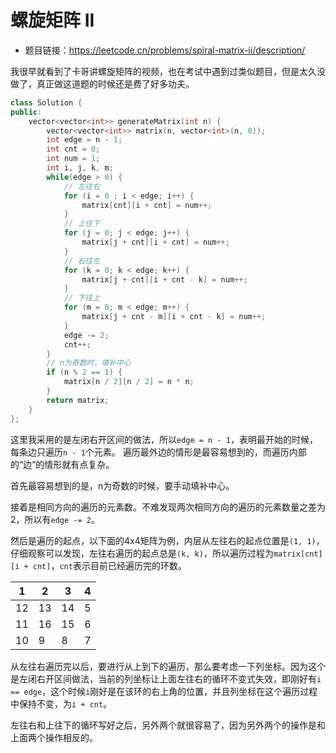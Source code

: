 # 螺旋矩阵 II
- 题目链接：https://leetcode.cn/problems/spiral-matrix-ii/description/

我很早就看到了卡哥讲螺旋矩阵的视频，也在考试中遇到过类似题目，但是太久没做了，真正做这道题的时候还是费了好多功夫。
```c++
class Solution {
public:
    vector<vector<int>> generateMatrix(int n) {
        vector<vector<int>> matrix(n, vector<int>(n, 0));
        int edge = n - 1;
        int cnt = 0;
        int num = 1;
        int i, j, k, m;
        while(edge > 0) {
            // 左往右
            for (i = 0 ; i < edge; i++) {
                matrix[cnt][i + cnt] = num++;
            }
            // 上往下
            for (j = 0; j < edge; j++) {
                matrix[j + cnt][i + cnt] = num++;
            }
            // 右往左
            for (k = 0; k < edge; k++) {
                matrix[j + cnt][i + cnt - k] = num++;
            }
            // 下往上
            for (m = 0; m < edge; m++) {
                matrix[j + cnt - m][i + cnt - k] = num++;
            }
            edge -= 2;
            cnt++;
        }
        // n为奇数时，填补中心
        if (n % 2 == 1) {
            matrix[n / 2][n / 2] = n * n;
        }
        return matrix;
    }
};
```

这里我采用的是左闭右开区间的做法，所以`edge = n - 1`，表明最开始的时候，每条边只遍历`n - 1`个元素。
遍历最外边的情形是最容易想到的，而遍历内部的“边”的情形就有点复杂。

首先最容易想到的是，n为奇数的时候，要手动填补中心。

接着是相同方向的遍历的元素数。不难发现两次相同方向的遍历的元素数量之差为2，所以有`edge -= 2`。

然后是遍历的起点，以下面的4x4矩阵为例，内层从左往右的起点位置是`(1, 1)`，仔细观察可以发现，左往右遍历的起点总是`(k, k)`，所以遍历过程为`matrix[cnt][i + cnt]`，`cnt`表示目前已经遍历完的环数。

| 1  | 2  | 3  | 4 |
|----|----|----|---|
| 12 | 13 | 14 | 5 |
| 11 | 16 | 15 | 6 |
| 10 | 9  | 8  | 7 |

从左往右遍历完以后，要进行从上到下的遍历，那么要考虑一下列坐标。因为这个是左闭右开区间做法，当前的列坐标让上面左往右的循环不变式失效，即刚好有`i == edge`，这个时候`i`刚好是在该环的右上角的位置，并且列坐标在这个遍历过程中保持不变，为`i + cnt`。

左往右和上往下的循环写好之后，另外两个就很容易了，因为另外两个的操作是和上面两个操作相反的。